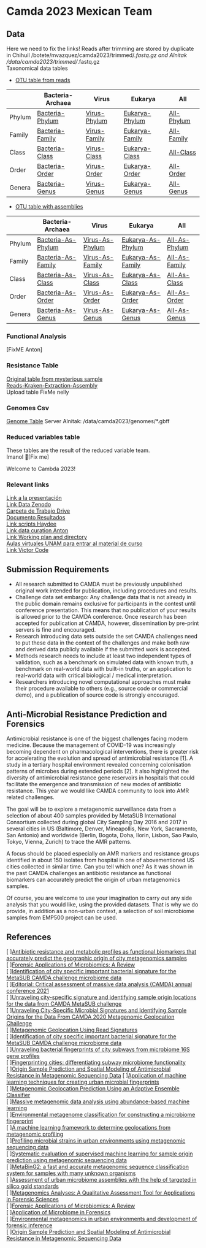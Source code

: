 # Camda 2023 Mexican Team

## Data 
Here we need to fix the links! 
Reads after trimming are stored by duplicate in Chihuil /botete/mvazquez/camda2023/trimmed/*.fastq.gz and Alnitak /data/camda2023/trimmed/*.fastq.gz  
Taxonomical data tables  
- [OTU table from reads](https://github.com/ccm-bioinfo/cambda2023/blob/main/preprocessing/taxonomy/read-biom.tsv.gz)
  
|   |Bacteria-Archaea | Virus   | Eukarya  | All   |  
|---|---|---|---|---|  
|Phylum   | [Bacteria-Phylum](./Variable_Selection/data/reads/readsAB_count__Phylum.csv)  | [Virus-Phylum](./Variable_Selection/data/reads/readsViruses_count__Phylum.csv)   | [Eukarya-Phylum](./Variable_Selection/data/reads/readsEukarya_count__Phylum.csv)  | [All-Phylum](./Variable_Selection/data/reads/reads_count__Phylum.csv)   |   
|Family   | [Bacteria-Family](./Variable_Selection/data/reads/readsAB_count__Family.csv)  | [Virus-Family](./Variable_Selection/data/reads/readsViruses_count__Family.csv)   | [Eukarya-Family](./Variable_Selection/data/reads/readsEukarya_count__Family.csv)  | [All-Family](./Variable_Selection/data/reads/reads_count__Family.csv)   |   
|Class   | [Bacteria-Class](./Variable_Selection/data/reads/readsAB_count__Class.csv)  | [Virus-Class](./Variable_Selection/data/reads/readsViruses_count__Class.csv)   | [Eukarya-Class](./Variable_Selection/data/reads/readsEukarya_count__Class.csv)  | [All-Class](./Variable_Selection/data/reads/reads_count__Class.csv)   |   
|Order   | [Bacteria-Order](./Variable_Selection/data/reads/readsAB_count__Order.csv)  | [Virus-Order](./Variable_Selection/data/reads/readsViruses_count__Order.csv)   | [Eukarya-Order](./Variable_Selection/data/reads/readsEukarya_count__Order.csv)  | [All-Order](./Variable_Selection/data/reads/reads_count__Order.csv)   |   
|Genera   | [Bacteria-Genus](./Variable_Selection/data/reads/readsAB_count__Genus.csv)  | [Virus-Genus](./Variable_Selection/data/reads/readsViruses_count__Genus.csv)   | [Eukarya-Genus](./Variable_Selection/data/reads/readsEukarya_count__Genus.csv)  | [All-Genus](./Variable_Selection/data/reads/reads_count__Genus.csv)   |   

- [OTU table with assemblies](https://github.com/ccm-bioinfo/cambda2023/blob/main/preprocessing/taxonomy/assembly-biom.tsv.gz)  
  
|   |Bacteria-Archaea | Virus   | Eukarya  | All   |  
|---|---|---|---|---|  
|Phylum   | [Bacteria-As-Phylum](./Variable_Selection/data/assembly/assemblyAB_count__Phylum.csv)  | [Virus-As-Phylum](./Variable_Selection/data/assembly/assemblyViruses_count__Phylum.csv)   | [Eukarya-As-Phylum](./Variable_Selection/data/assembly/assemblyEukarya_count__Phylum.csv)  | [All-As-Phylum](./Variable_Selection/data/assembly/assembly_count__Phylum.csv)   |   
|Family   | [Bacteria-As-Family](./Variable_Selection/data/assembly/assemblyAB_count__Family.csv)  | [Virus-As-Family](./Variable_Selection/data/assembly/assemblyViruses_count__Family.csv)   | [Eukarya-As-Family](./Variable_Selection/data/assembly/assemblyEukarya_count__Family.csv)  | [All-As-Family](./Variable_Selection/data/assembly/assembly_count__Family.csv)   |   
|Class   | [Bacteria-As-Class](./Variable_Selection/data/assembly/assemblyAB_count__Class.csv)  | [Virus-As-Class](./Variable_Selection/data/assembly/assemblyViruses_count__Class.csv)   | [Eukarya-As-Class](./Variable_Selection/data/assembly/assemblyEukarya_count__Class.csv)  | [All-As-Class](./Variable_Selection/data/assembly/assembly_count__Class.csv)   |   
|Order   | [Bacteria-As-Order](./Variable_Selection/data/assembly/assemblyAB_count__Order.csv)  | [Virus-As-Order](./Variable_Selection/data/assembly/assemblyViruses_count__Order.csv)   | [Eukarya-As-Order](./Variable_Selection/data/assembly/assemblyEukarya_count__Order.csv)  | [All-As-Order](./Variable_Selection/data/assembly/assembly_count__Order.csv)   |   
|Genera   | [Bacteria-As-Genus](./Variable_Selection/data/assembly/assemblyAB_count__Genus.csv)  | [Virus-As-Genus](./Variable_Selection/data/assembly/assemblyViruses_count__Genus.csv)   | [Eukarya-As-Genus](./Variable_Selection/data/assembly/assemblyEukarya_count__Genus.csv)  | [All-As-Genus](./Variable_Selection/data/assembly/assembly_count__Genus.csv)   |   

### Functional Analysis
[FixME Anton]   

### Resistance Table   
[Original table from mysterious sample](https://raw.githubusercontent.com/ccm-bioinfo/cambda2023/main/preprocessing/amr_patterns.tsv)  
[Reads-Kraken-Extraction-Assembly]()    
Upload table  FixMe nelly

### Genomes Csv
[Genome Table](https://github.com/ccm-bioinfo/cambda2023/blob/main/genome-metadata.csv)
Server Alnitak: /data/camda2023/genomes/*.gbff

### Reduced variables table 
These tables are the result of the reduced variable team.  
Imanol 👀[Fix me]

Welcome to Cambda 2023! 
### Relevant links
[Link a la presentación](https://docs.google.com/presentation/d/1AM7f3khAGLN8pXDnDs9BOYrUh56jCmPwoc2MRLTkfgg/edit#slide=id.g24bcac0919d_0_1109)  
[Link Data Zenodo](https://zenodo.org/record/8003231)    
[Carpeta de Trabajo Drive](https://drive.google.com/drive/folders/1vGOGMFTnl7k6A9n99KvYtZNmdANQCGOG?usp=drive_link)  
[Documento Resultados](https://docs.google.com/document/d/15g4cXKPa0Vthr3SUdVO-0EDLhMhDyhp3ZDhNoX7_8I8/edit)  
[Link scripts Haydee ](https://github.com/HaydeePeruyero/CAMDA2023/blob/main/script.R)   
[Link data curation Anton](https://github.com/aapashkov/camda2023)    
[Link Working plan and directory ](https://docs.google.com/document/d/1EU4fH89YuOGa69FY7ZQnr-qhI2kPKHqEZBd-WUE5mvg/edit#)  
[Aulas virtuales UNAM para entrar al material de curso ](https://aulas-virtuales.cuaieed.unam.mx/)   
[Link Victor Code]()   




## Submission Requirements


- All research submitted to CAMDA must be previously unpublished original work intended for publication, including procedures and results.
- Challenge data set embargo: Any challenge data that is not already in the public domain remains exclusive for participants in the contest until conference presentation. This means that no publication of your results is allowed prior to the CAMDA conference. Once research has been accepted for publication at CAMDA, however, dissemination by pre-print servers is fine and encouraged.
- Research introducing data sets outside the set CAMDA challenges need to put these data in the context of the challenges and make both raw and derived data publicly available if the submitted work is accepted.
- Methods research needs to include at least two independent types of validation, such as a benchmark on simulated data with known truth, a benchmark on real-world data with built-in truths, or an application to real-world data with critical biological / medical interpretation.
- Researchers introducing novel computational approaches must make their procedure available to others (e.g., source code or commercial demo), and a publication of source code is strongly encouraged.


## Anti-Microbial Resistance Prediction and Forensics
Antimicrobial resistance is one of the biggest challenges facing modern medicine. Because the management of COVID-19 was increasingly becoming dependent on pharmacological interventions, there is greater risk for accelerating the evolution and spread of antimicrobial resistance [1]. A study in a tertiary hospital environment revealed concerning colonisation patterns of microbes during extended periods [2]. It also highlighted the diversity of antimicrobial resistance gene reservoirs in hospitals that could facilitate the emergence and transmission of new modes of antibiotic resistance. This year we would like CAMDA community to look into AMR related challenges.

The goal will be to explore a metagenomic surveillance data from a selection of about 400 samples provided by MetaSUB International Consortium collected during global City Sampling Day 2016 and 2017 in several cities in US (Baltimore, Denver, Mineapollis, New York, Sacramento, San Antonio) and worldwide (Berlin, Bogota, Doha, Ilorin, Lisbon, Sao Paulo, Tokyo, Vienna, Zurich) to trace the AMR patterns.

A focus should be placed especially on AMR markers and resistance groups identified in about 150 isolates from hospital in one of abovementioned US cities collected in similar time. Can you tell which one?
As it was shown in the past CAMDA challenges an antibiotic resistance as functional biomarkers can accurately predict the origin of urban metagenomics samples.

Of course, you are welcome to use your imagination to carry out any side analysis that you would like, using the provided datasets. That is why we do provide, in addition as a non-urban context, a selection of soil microbiome samples from EMP500 project can be used.

## References  
[ ][Antibiotic resistance and metabolic profiles as functional biomarkers that accurately predict the geographic origin of city metagenomics samples
](https://biologydirect.biomedcentral.com/articles/10.1186/s13062-019-0246-9)  
[ ][Forensic Applications of Microbiomics: A Review](https://www.frontiersin.org/articles/10.3389/fmicb.2020.608101/full)  
[ ][Identification of city specific important bacterial signature for the MetaSUB CAMDA challenge microbiome data](https://link.springer.com/article/10.1186/s13062-019-0243-z)    
[ ][Editorial: Critical assessment of massive data analysis (CAMDA) annual conference 2021](https://www.frontiersin.org/articles/10.3389/fgene.2023.1154398/full)     
[ ][Unraveling city-specific signature and identifying sample origin locations for the data from CAMDA MetaSUB challenge](https://www.ncbi.nlm.nih.gov/pmc/articles/PMC7780616/)      
[ ][Unraveling City-Specific Microbial Signatures and Identifying Sample Origins for the Data From CAMDA 2020 Metagenomic Geolocation Challenge](https://pubmed.ncbi.nlm.nih.gov/34421984/)   
[ ][Metagenomic Geolocation Using Read Signatures](https://pubmed.ncbi.nlm.nih.gov/35295949/)    
[ ][Identification of city specific important bacterial signature for the MetaSUB CAMDA challenge microbiome data](https://pubmed.ncbi.nlm.nih.gov/31340852/)  
[ ][Unraveling bacterial fingerprints of city subways from microbiome 16S gene profiles](https://pubmed.ncbi.nlm.nih.gov/29789016/)  
[ ][Fingerprinting cities: differentiating subway microbiome functionality](https://pubmed.ncbi.nlm.nih.gov/31666099/)  
[ ][Origin Sample Prediction and Spatial Modeling of Antimicrobial Resistance in Metagenomic Sequencing Data](https://pubmed.ncbi.nlm.nih.gov/33763122/)
[ ][Application of machine learning techniques for creating urban microbial fingerprints](https://pubmed.ncbi.nlm.nih.gov/31420049/)   
[ ][Metagenomic Geolocation Prediction Using an Adaptive Ensemble Classifier](https://pubmed.ncbi.nlm.nih.gov/33959149/)    
[ ][Massive metagenomic data analysis using abundance-based machine learning](https://pubmed.ncbi.nlm.nih.gov/31370905/)  
[ ][Environmental metagenome classification for constructing a microbiome fingerprint](https://pubmed.ncbi.nlm.nih.gov/31722729/)   
[ ][A machine learning framework to determine geolocations from metagenomic profiling](https://pubmed.ncbi.nlm.nih.gov/33225966/)  
[ ][Profiling microbial strains in urban environments using metagenomic sequencing data](https://pubmed.ncbi.nlm.nih.gov/29743119/)   
[ ][Systematic evaluation of supervised machine learning for sample origin prediction using metagenomic sequencing data](https://pubmed.ncbi.nlm.nih.gov/33302990/)  
[ ][MetaBinG2: a fast and accurate metagenomic sequence classification system for samples with many unknown organisms](https://pubmed.ncbi.nlm.nih.gov/30134953/)  
[ ][Assessment of urban microbiome assemblies with the help of targeted in silico gold standards](https://pubmed.ncbi.nlm.nih.gov/30621760/)  
[ ][Metagenomics Analyses: A Qualitative Assessment Tool for Applications in Forensic Sciences](https://link.springer.com/chapter/10.1007/978-981-15-6529-8_5)  
[ ][Forensic Applications of Microbiomics: A Review](https://www.frontiersin.org/articles/10.3389/fmicb.2020.608101/full)  
[ ][Application of Microbiome in Forensics](https://www.sciencedirect.com/science/article/pii/S1672022922000961)  
[ ][Environmental metagenomics in urban environments and development of forensic inference](https://www.kcl.ac.uk/research/environmental-metagenomics-in-urban-environments-and-development-of-forensic-inference)  
[ ][Origin Sample Prediction and Spatial Modeling of Antimicrobial Resistance in Metagenomic Sequencing Data](https://pubmed.ncbi.nlm.nih.gov/33763122/)  

